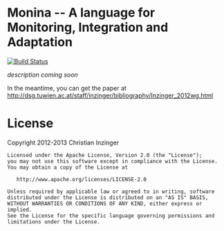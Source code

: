 Monina -- A language for Monitoring, Integration and Adaptation
===============================================================

[![Build Status](https://travis-ci.org/inz/monina.png)](https://travis-ci.org/inz/monina)

_description coming soon_

In the meantime, you can get the paper at http://dsg.tuwien.ac.at/staff/inzinger/bibliography/Inzinger_2012wg.html

License
=======

Copyright 2012-2013 Christian Inzinger

    Licensed under the Apache License, Version 2.0 (the "License");
    you may not use this software except in compliance with the License.
    You may obtain a copy of the License at

       http://www.apache.org/licenses/LICENSE-2.0

    Unless required by applicable law or agreed to in writing, software
    distributed under the License is distributed on an "AS IS" BASIS,
    WITHOUT WARRANTIES OR CONDITIONS OF ANY KIND, either express or implied.
    See the License for the specific language governing permissions and
    limitations under the License.